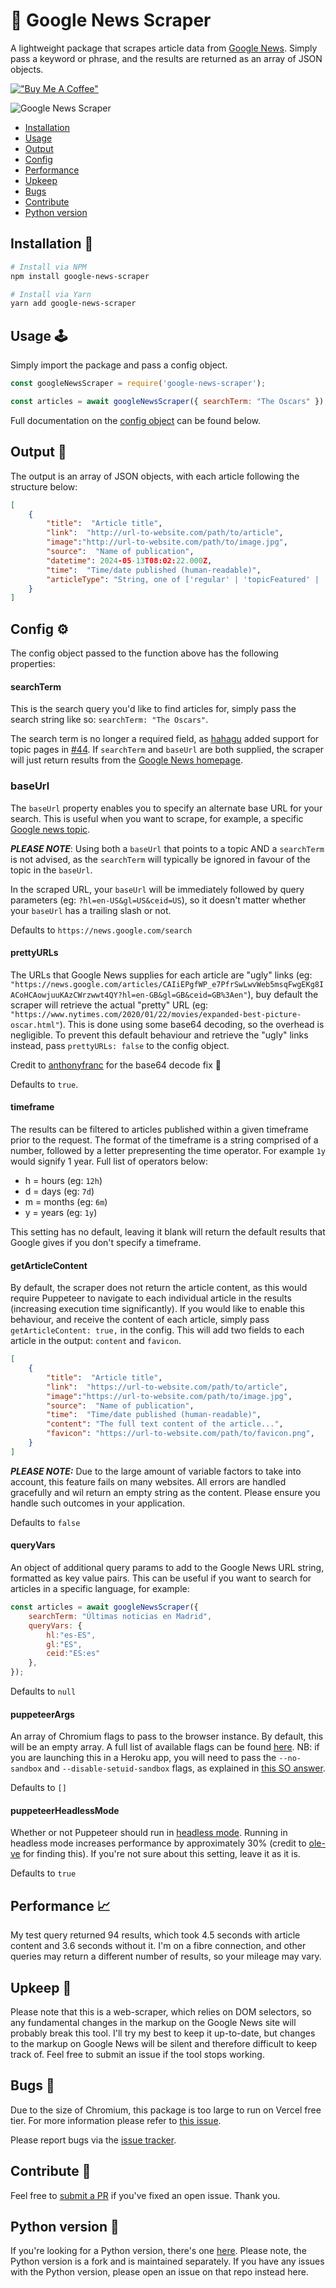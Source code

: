 # 📰 Google News Scraper

A lightweight package that scrapes article data from [Google News](https://news.google.com). Simply pass a keyword or phrase, and the results are returned as an array of JSON objects.

[!["Buy Me A Coffee"](https://www.buymeacoffee.com/assets/img/custom_images/orange_img.png)](https://donate.stripe.com/6oE7ue8n57wk4PS7ss)

 ![Google News Scraper](https://repository-images.githubusercontent.com/236499568/08f79682-be8e-4625-b84d-7d6ad86bd2d8)

* [Installation](#installation-)
* [Usage](#usage-%EF%B8%8F)
* [Output](#output-)
* [Config](#config-%EF%B8%8F)
* [Performance](#performance-)
* [Upkeep](#upkeep-)
* [Bugs](#bugs-)
* [Contribute](#contribute-)
* [Python version](#python-version-)

## Installation 🔌
```bash
# Install via NPM
npm install google-news-scraper
```

```bash
# Install via Yarn
yarn add google-news-scraper
```

## Usage 🕹️
Simply import the package and pass a config object.
```javascript
const googleNewsScraper = require('google-news-scraper');

const articles = await googleNewsScraper({ searchTerm: "The Oscars" });

```
Full documentation on the [config object](#config) can be found below.

## Output 📲
The output is an array of JSON objects, with each article following the structure below:

```json
[
    {
        "title":  "Article title",
        "link":  "http://url-to-website.com/path/to/article",
        "image":"http://url-to-website.com/path/to/image.jpg",
        "source":  "Name of publication",
        "datetime": 2024-05-13T08:02:22.000Z,
        "time":  "Time/date published (human-readable)", 
        "articleType": "String, one of ['regular' | 'topicFeatured' | 'topicSmall']"
    }
]
```

## Config ⚙️
The config object passed to the function above has the following properties:

#### searchTerm
This is the search query you'd like to find articles for, simply pass the search string like so: `searchTerm: "The Oscars"`. 

The search term is no longer a required field, as [hahagu](https://github.com/hahagu/) added support for topic pages in [#44](https://github.com/lewisdonovan/google-news-scraper/pull/44). If `searchTerm` and `baseUrl` are both supplied, the scraper will just return results from the [Google News homepage](https://news.google.com/).

### baseUrl
The `baseUrl` property enables you to specify an alternate base URL for your search. This is useful when you want to scrape, for example, a specific [Google news topic](https://news.google.com/topics/CAAqJggKIiBDQkFTRWdvSUwyMHZNRGRqTVhZU0FtVnVHZ0pWVXlnQVAB). 

***PLEASE NOTE***: Using both a `baseUrl` that points to a topic AND a `searchTerm` is not advised, as the `searchTerm` will typically be ignored in favour of the topic in the `baseUrl`.

In the scraped URL, your `baseUrl` will be immediately followed by query parameters (eg: `?hl=en-US&gl=US&ceid=US`), so it doesn't matter whether your `baseUrl` has a trailing slash or not.

Defaults to `https://news.google.com/search`

#### prettyURLs
The URLs that Google News supplies for each article are "ugly" links (eg: `"https://news.google.com/articles/CAIiEPgfWP_e7PfrSwLwvWeb5msqFwgEKg8IACoHCAowjuuKAzCWrzwwt4QY?hl=en-GB&gl=GB&ceid=GB%3Aen"`), buy default the scraper will retrieve the actual "pretty" URL (eg: `"https://www.nytimes.com/2020/01/22/movies/expanded-best-picture-oscar.html"`). This is done using some base64 decoding, so the overhead is negligible. To prevent this default behaviour and retrieve the "ugly" links instead, pass `prettyURLs: false` to the config object.

Credit to [anthonyfranc](https://github.com/lewisdonovan/google-news-scraper/issues/42) for the base64 decode fix 🙏

Defaults to `true`.

#### timeframe
The results can be filtered to articles published within a given timeframe prior to the request.
The format of the timeframe is a string comprised of a number, followed by a letter prepresenting the time operator. For example `1y` would signify 1 year. Full list of operators below:
* h = hours (eg: `12h`)
* d = days (eg: `7d`)
* m = months (eg: `6m`)
* y = years (eg: `1y`)

This setting has no default, leaving it blank will return the default results that Google gives if you don't specify a timeframe.

#### getArticleContent
By default, the scraper does not return the article content, as this would require Puppeteer to navigate to each individual article in the results (increasing execution time significantly). If you would like to enable this behaviour, and receive the content of each article, simply pass `getArticleContent: true,` in the config. This will add two fields to each article in the output: `content` and `favicon`.

```json
[
    {
        "title":  "Article title",
        "link":  "https://url-to-website.com/path/to/article",
        "image":"https://url-to-website.com/path/to/image.jpg",
        "source":  "Name of publication",
        "time":  "Time/date published (human-readable)", 
        "content": "The full text content of the article...", 
        "favicon": "https://url-to-website.com/path/to/favicon.png",
    }
]
```

***PLEASE NOTE:*** Due to the large amount of variable factors to take into account, this feature fails on many websites. All errors are handled gracefully and wil return an empty string as the content. Please ensure you handle such outcomes in your application.

Defaults to `false`

#### queryVars
An object of additional query params to add to the Google News URL string, formatted as key value pairs. This can be useful if you want to search for articles in a specific language, for example:
```javascript
const articles = await googleNewsScraper({
    searchTerm: "Últimas noticias en Madrid",
    queryVars: {
        hl:"es-ES",
        gl:"ES",
        ceid:"ES:es"
    },
});
```

Defaults to `null`

#### puppeteerArgs
An array of Chromium flags to pass to the browser instance. By default, this will be an empty array. A full list of available flags can be found [here](https://peter.sh/experiments/chromium-command-line-switches/). NB: if you are launching this in a Heroku app, you will need to pass the `--no-sandbox` and `--disable-setuid-sandbox` flags, as explained in [this SO answer](https://stackoverflow.com/a/52228855/7546845).

Defaults to `[]`

#### puppeteerHeadlessMode
Whether or not Puppeteer should run in [headless mode](https://www.browserstack.com/guide/puppeteer-headless). Running in headless mode increases performance by approximately 30% (credit to [ole-ve](https://github.com/lewisdonovan/google-news-scraper/pull/45) for finding this). If you're not sure about this setting, leave it as it is.

Defaults to `true`

## Performance 📈
My test query returned 94 results, which took 4.5 seconds with article content and 3.6 seconds without it. I'm on a fibre connection, and other queries may return a different number of results, so your mileage may vary. 

## Upkeep 🧹
Please note that this is a web-scraper, which relies on DOM selectors, so any fundamental changes in the markup on the Google News site will probably break this tool. I'll try my best to keep it up-to-date, but changes to the markup on Google News will be silent and therefore difficult to keep track of. Feel free to submit an issue if the tool stops working.

## Bugs 🐞
Due to the size of Chromium, this package is too large to run on Vercel free tier. For more information please refer to [this issue](https://github.com/lewisdonovan/google-news-scraper/issues/41).

Please report bugs via the [issue tracker](https://github.com/lewisdonovan/google-news-scraper/issues).

## Contribute 🤝
Feel free to [submit a PR](https://github.com/lewisdonovan/google-news-scraper/pulls) if you've fixed an open issue. Thank you.

## Python version 🐍
If you're looking for a Python version, there's one [here](https://github.com/morganbarber/python-news-scraper/). Please note, the Python version is a fork and is maintained separately. If you have any issues with the Python version, please open an issue on that repo instead here.